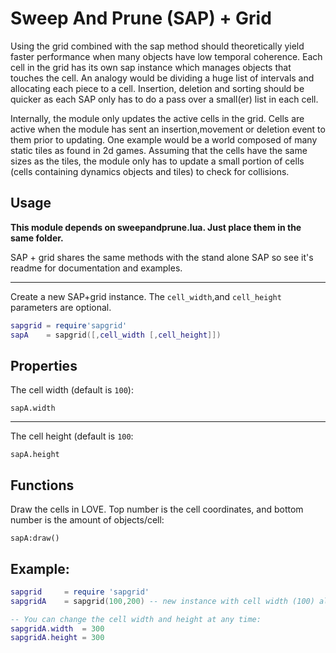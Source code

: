 # Sweep And Prune (SAP) + Grid

Using the grid combined with the sap method should theoretically yield faster performance when many objects have low temporal coherence. Each cell in the grid has its own sap instance which manages objects that touches the cell. An analogy would be dividing a huge list of intervals and allocating each piece to a cell. Insertion, deletion and sorting should be quicker as each SAP only has to do a pass over a small(er) list in each cell.

Internally, the module only updates the active cells in the grid. Cells are active when the module has sent an insertion,movement or deletion event to them prior to updating. One example would be a world composed of many static tiles as found in 2d games. Assuming that the cells have the same sizes as the tiles, the module only has to update a small portion of cells (cells containing dynamics objects and tiles) to check for collisions.

## Usage

**This module depends on sweepandprune.lua. Just place them in the same folder.**

SAP + grid shares the same methods with the stand alone SAP so see it's readme for documentation and examples.

---
Create a new SAP+grid instance. The `cell_width`,and `cell_height` parameters are optional.

````lua
sapgrid = require'sapgrid'
sapA    = sapgrid([,cell_width [,cell_height]])
````

## Properties

The cell width (default is `100`):

`sapA.width`

---
The cell height (default is `100`:

`sapA.height`

## Functions

Draw the cells in LOVE. Top number is the cell coordinates, and bottom number is the amount of objects/cell:

`sapA:draw()`

## Example:
	
````lua
sapgrid		= require 'sapgrid'
sapgridA	= sapgrid(100,200) -- new instance with cell width (100) along the x-axis and cell height (200) along the y-axis

-- You can change the cell width and height at any time:
sapgridA.width  = 300
sapgridA.height = 300
````